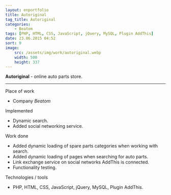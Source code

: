 ```yaml
---
layout: enportfolio
title: Autoriginal
tag_title: Autoriginal
categories:
    - Beatom
tags: [PHP, HTML, CSS, JavaScript, jQuery, MySQL, Plugin AddThis]
date: 23.06.2015 04:52
sort: 9
image: 
    src: /assets/img/work/autoriginal.webp 
    width: 500
    height: 337
---
```


**Autoriginal** - online auto parts store.

---

Place of work

* Company _Beatom_

Implemented

* Dynamic search.
* Added social networking service.

Work done

* Added dynamic loading of spare parts categories when working with search.
* Added dynamic loading of pages when searching for auto parts.
* Link exchange service on social networks AddThis is connected.
* Functionality testing.

Technologies / tools

* PHP, HTML, CSS, JavaScript, jQuery, MySQL, Plugin AddThis.
